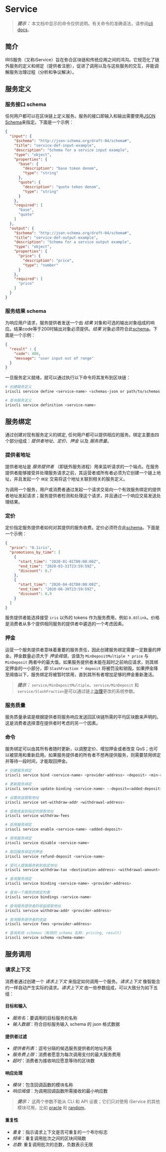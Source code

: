 # Service

> **_提示：_** 本文档中显示的命令仅供说明。有关命令的准确语法，请参阅[cli docs](../client/service.md)。

## 简介

IRIS服务（又称iService）旨在弥合区块链和传统应用之间的鸿沟。它规范化了链外服务的定义和绑定（提供者注册），促进了调用以及与这些服务的交互，并能调解服务治理过程（分析和争议解决）。

## 服务定义

### 服务接口 schema

任何用户都可以在区块链上定义服务。服务的接口即输入和输出需要使用[JSON Schema](https://JSON-Schema.org/)来指定。下面是一个示例：

```json
{
  "input": {
    "$schema": "http://json-schema.org/draft-04/schema#",
    "title": "service-def-input-example",
    "description": "Schema for a service input example",
    "type": "object",
    "properties": {
      "base": {
        "description": "base token denom",
        "type": "string"
      },
      "quote": {
        "description": "quote token denom",
        "type": "string"
      }
    },
    "required": [
      "base",
      "quote"
    ]
  },
  "output": {
    "$schema": "http://json-schema.org/draft-04/schema#",
    "title": "service-def-output-example",
    "description": "Schema for a service output example",
    "type": "object",
    "properties": {
      "price": {
        "description": "price",
        "type": "number"
      }
    },
    "required": [
      "price"
    ]
  }
}
```

### 服务结果 schema

为响应用户请求，服务提供者发送一个由 _结果_ 对象和可选的输出对象组成的响应。结果code等于200时输出对象必须提供。_结果_ 对象必须符合此[schema](service-result.json)。下面是一个示例：

```json
{
  "result" : {
    "code": 400,
    "message": "user input out of range"
  }
}
```

一旦服务定义就绪，就可以通过执行以下命令将其发布到区块链：

```bash
# 创建服务定义
iriscli service define <service-name> <schemas-json or path/to/schemas.json> --description=<service-description> --author-description=<author-description> --tags=<tag1,tag2,...>

# 查询服务定义
iriscli service definition <service-name>
```

## 服务绑定

通过创建对现有服务定义的绑定, 任何用户都可以提供相应的服务。绑定主要由四个部分组成：_提供者地址_、_定价_、_押金_ 以及 _服务质量_。

### 提供者地址

提供者地址是 _服务提供者_ （即链外服务进程）用来监听请求的一个端点。在服务提供者能够接受并处理服务请求之前，其运营者或所有者必须为它创建一个链上地址，并且发起一个 `绑定` 交易将这个地址关联到相关的服务定义。

为调用一个服务，用户或消费者通过发起一个请求交易向一个有效服务绑定的提供者地址发起请求；服务提供者检测和处理这个请求，并且通过一个响应交易发送处理结果。

### 定价

定价指定服务提供者如何对其提供的服务收费。定价必须符合此[schema](service-pricing.json)。下面是一个示例：

```json
{
  "price": "0.1iris",
  "promotions_by_time": [
    {
      "start_time": "2020-01-01T00:00:00Z",
      "end_time": "2020-03-31T23:59:59Z",
      "discount": 0.7
    },
    {
      "start_time": "2020-04-01T00:00:00Z",
      "end_time": "2020-06-30T23:59:59Z",
      "discount": 0.9
    }
  ]
}
```

服务提供者能选择接受 `iris` 以外的 tokens 作为服务费用，例如 `0.03link`。价格是消费者从多个提供相同服务的提供者中遴选的一个考虑因素。

### 押金

运营一个服务提供者意味着重要的服务责任，因此创建服务绑定需要一定数量的押金。押金数量必须大于 _押金阈值_，该值为 `MinDepositMultiple * price` 与 `MinDeposit` 两者中的最大值。如果服务提供者未能在超时之前响应请求，则其绑定押金的一小部分，即 `SlashFraction * deposit` 将被罚没和销毁。如果押金降至阈值以下，服务绑定将被暂时禁用，直到其所有者增加足够的押金重新激活。

> **_提示：_**  `service/MinDepositMultiple`、`service/MinDeposit` 和 `service/SlashFraction`是可以通过链上[治理](governance.md)更改的系统参数。

### 服务质量

服务质量承诺是根据提供者将服务响应发送回区块链所需的平均区块数来声明的。这是消费者选择潜在提供者时考虑的另一个因素。

### 命令

服务绑定可以由其所有者随时更新，以调整定价、增加押金或者改变 QoS；也可以被禁用和重新启用。如果服务提供者的所有者不想再提供服务，则需要禁用绑定并等待一段时间，才能取回押金。

```bash
# 创建服务绑定
iriscli service bind <service-name> <provider-address> <deposit> <min-response-time> <pricing-json or path/to/pricing.json>

# 更新服务绑定
iriscli service update-binding <service-name> --deposit=<added-deposit> --min-resp-time=<min-response-time> --pricing=<pricing-json or path/to/pricing.json>

# 设置收益提取地址
iriscli service set-withdraw-addr <withdrawal-address>

# 提取收益到指定的提取地址
iriscli service withdraw-fees

# 启用服务绑定
iriscli service enable <service-name> <added-deposit>

# 禁用服务绑定
iriscli service disable <service-name>

# 取回服务绑定的押金
iriscli service refund-deposit <service-name>

# 受托人提取服务税到指定地址
iriscli service withdraw-tax <destination-address> <withdrawal-amount>

# 查询服务绑定
iriscli service binding <service-name> <provider-address>

# 查询一个服务的绑定列表
iriscli service bindings <service-name>

# 查询服务提供者的收益提取地址
iriscli service withdraw-addr <provider-address>

# 查询服务提供者的收益
iriscli service fees <provider-address>

# 查询系统 schemas（有效的 schema 名称: pricing, result）
iriscli service schema <schema-name>
```

## 服务调用

### 请求上下文

消费者通过创建一个 _请求上下文_ 来指定如何调用一个服务。_请求上下文_ 像智能合约一样自动产生实际的请求。_请求上下文_ 由一些参数组成，可以大致分为如下五组：

#### 目标和输入

* _服务名_：要调用的目标服务的名称
* _输入数据_：符合目标服务输入 schema 的 json 格式数据

#### 提供者过滤

* _提供者列表_：逗号分隔的候选服务提供者的地址列表
* _服务费上限_：消费者愿意为每次调用支付的最大服务费用
* _超时_：消费者为接收响应愿意等待的区块数

#### 响应处理

* _模块_：包含回调函数的模块名称
* _响应阈值_：为调用回调函数所需接收的最小响应数

> **_提示：_** 这两个参数不能从 CLI 和 API 设置；它们只对使用 iService 的其他模块可用，比如 [oracle](oracle.md) 和 [random](random.md)。

#### 重复性

* _重复_：指示请求上下文是否可重复的一个布尔标志
* _频率_：重复调用批次之间的区块间隔数
* _总数_: 重复调用批次的总数，负数表示无限



```bash
```
